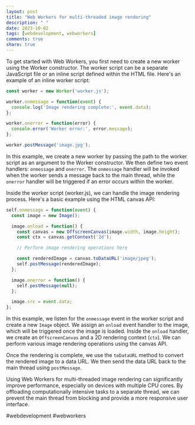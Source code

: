 ```yaml
---
layout: post
title: "Web Workers for multi-threaded image rendering"
description: " "
date: 2023-10-02
tags: [webdevelopment, webworkers]
comments: true
share: true
---
```


To get started with Web Workers, you first need to create a new worker using the Worker constructor. The worker script can be a separate JavaScript file or an inline script defined within the HTML file. Here's an example of an inline worker script:

```javascript
const worker = new Worker('worker.js');

worker.onmessage = function(event) {
  console.log('Image rendering complete:', event.data);
};

worker.onerror = function(error) {
  console.error('Worker error:', error.message);
};

worker.postMessage('image.jpg');
```

In this example, we create a new worker by passing the path to the worker script as an argument to the Worker constructor. We then define two event handlers: `onmessage` and `onerror`. The `onmessage` handler will be invoked when the worker sends a message back to the main thread, while the `onerror` handler will be triggered if an error occurs within the worker.

Inside the worker script (worker.js), we can handle the image rendering process. Here's a basic example using the HTML canvas API:

```javascript
self.onmessage = function(event) {
  const image = new Image();

  image.onload = function() {
    const canvas = new OffscreenCanvas(image.width, image.height);
    const ctx = canvas.getContext('2d');

    // Perform image rendering operations here

    const renderedImage = canvas.toDataURL('image/jpeg');
    self.postMessage(renderedImage);
  };

  image.onerror = function() {
    self.postMessage(null);
  };

  image.src = event.data;
};
```

In this example, we listen for the `onmessage` event in the worker script and create a new `Image` object. We assign an `onload` event handler to the image, which will be triggered once the image is loaded. Inside the `onload` handler, we create an `OffscreenCanvas` and a 2D rendering context (`ctx`). We can perform various image rendering operations using the canvas API.

Once the rendering is complete, we use the `toDataURL` method to convert the rendered image to a data URL. We then send the data URL back to the main thread using `postMessage`.

Using Web Workers for multi-threaded image rendering can significantly improve performance, especially on devices with multiple CPU cores. By offloading computationally intensive tasks to a separate thread, we can prevent the main thread from blocking and provide a more responsive user interface.

#webdevelopment #webworkers